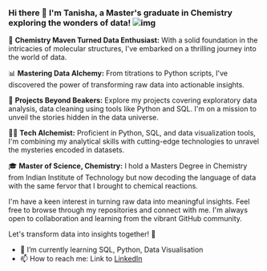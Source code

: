 ### Hi there 👋 I'm Tanisha, a Master's graduate in Chemistry exploring the wonders of data! ![img](https://github.com/TheDudeThatCode/TheDudeThatCode/blob/master/Assets/Developer.gif?raw=true)


🧪 **Chemistry Maven Turned Data Enthusiast:**
With a solid foundation in the intricacies of molecular structures, I've embarked on a thrilling journey into the world of data. 


📊 **Mastering Data Alchemy:**
From titrations to Python scripts, I've discovered the power of transforming raw data into actionable insights.


🚀 **Projects Beyond Beakers:**
Explore my projects covering exploratory data analysis, data cleaning using tools like Python and SQL. I'm on a mission to unveil the stories hidden in the data universe.

👩‍💻 **Tech Alchemist:**
Proficient in Python, SQL, and data visualization tools, I'm combining my analytical skills with cutting-edge technologies to unravel the mysteries encoded in datasets.

🎓 **Master of Science, Chemistry:**
I hold a Masters Degree in Chemistry from Indian Institute of Technology but now decoding the language of data with the same fervor that I brought to chemical reactions.


I'm have a keen interest in turning raw data into meaningful insights. 
Feel free to browse through my repositories and connect with me. I'm always open to collaboration and learning from the vibrant GitHub community.

Let's transform data into insights together! 🚀


- 🌱 I’m currently learning SQL, Python, Data Visualisation
- 📫 How to reach me: Link to [LinkedIn](https://www.linkedin.com/public-profile/settings?lipi=urn%3Ali%3Apage%3Ad_flagship3_profile_self_edit_contact-info%3BwKTit8CeTmCwCKZu97yF%2Bw%3D%3D)

<!--
**22tanishasinghal/22tanishasinghal** is a ✨ _special_ ✨ repository because its `README.md` (this file) appears on your GitHub profile.

Here are some ideas to get you started:

- 🔭 I’m currently working on ...

- 👯 I’m looking to collaborate on ...
- 🤔 I’m looking for help with ...
- 💬 Ask me about ...
- 
- 😄 Pronouns: ...
- ⚡ Fun fact: ...
-->
